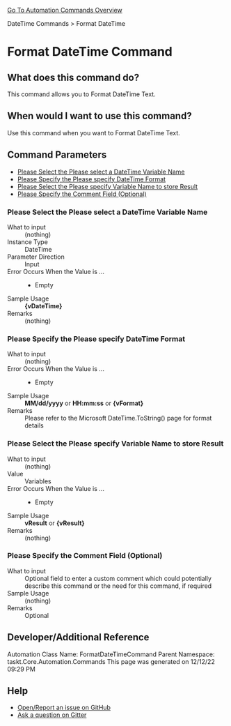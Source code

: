 <!--TITLE: Format DateTime Command -->
<!-- SUBTITLE: a command in the DateTime Commands group. -->
[Go To Automation Commands Overview](/automation-commands.md)


DateTime Commands &gt; Format DateTime


# Format DateTime Command


## What does this command do?
This command allows you to Format DateTime Text.


## When would I want to use this command?
Use this command when you want to Format DateTime Text.


## Command Parameters
- [Please Select the Please select a DateTime Variable Name](#param_0)
- [Please Specify the Please specify DateTime Format](#param_1)
- [Please Select the Please specify Variable Name to store Result](#param_2)
- [Please Specify the Comment Field (Optional)](#param_3)


<a id="param_0"></a>
### Please Select the Please select a DateTime Variable Name


<dl>
<dt>What to input</dt><dd>(nothing)</dd>
<dt>Instance Type</dt><dd>DateTime</dd>
<dt>Parameter Direction</dt><dd>Input</dd><dt>Error Occurs When the Value is ...</dt><dd><ul>
<li>Empty</li>
</ul></dd><dt>Sample Usage</dt><dd><strong>{vDateTime}</strong></dd>
<dt>Remarks</dt><dd>(nothing)</dd>
</dl>




<a id="param_1"></a>
### Please Specify the Please specify DateTime Format


<dl>
<dt>What to input</dt><dd>(nothing)</dd>
<dt>Error Occurs When the Value is ...</dt><dd><ul>
<li>Empty</li>
</ul></dd><dt>Sample Usage</dt><dd><strong>MM/dd/yyyy</strong> or <strong>HH:mm:ss</strong> or <strong>{vFormat}</strong></dd>
<dt>Remarks</dt><dd>Please refer to the Microsoft DateTime.ToString() page for format details</dd>
</dl>




<a id="param_2"></a>
### Please Select the Please specify Variable Name to store Result


<dl>
<dt>What to input</dt><dd>(nothing)</dd>
<dt>Value</dt><dd>Variables</dd>
<dt>Error Occurs When the Value is ...</dt><dd><ul>
<li>Empty</li>
</ul></dd><dt>Sample Usage</dt><dd><strong>vResult</strong> or <strong>{vResult}</strong></dd>
<dt>Remarks</dt><dd>(nothing)</dd>
</dl>




<a id="param_3"></a>
### Please Specify the Comment Field (Optional)


<dl>
<dt>What to input</dt><dd>Optional field to enter a custom comment which could potentially describe this command or the need for this command, if required</dd>
<dt>Sample Usage</dt><dd>(nothing)</dd>
<dt>Remarks</dt><dd>Optional</dd>
</dl>




## Developer/Additional Reference
Automation Class Name: FormatDateTimeCommand
Parent Namespace: taskt.Core.Automation.Commands
This page was generated on 12/12/22 09:29 PM


## Help
- [Open/Report an issue on GitHub](https://github.com/rcktrncn/taskt/issues/new)
- [Ask a question on Gitter](https://gitter.im/taskt-rpa/Lobby)
